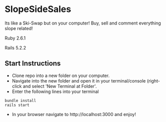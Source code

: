 # SlopeSideSales

Its like a Ski-Swap but on your computer!
Buy, sell and comment everything slope related!

Ruby 2.6.1

Rails 5.2.2

## Start Instructions

- Clone repo into a new folder on your computer.
- Navigate into the new folder and open it in your terminal/console (right-click and select 'New Terminal at Folder'.
- Enter the following lines into your terminal
```
bundle install
rails start
```
- In your browser navigate to http://localhost:3000 and enjoy!






 


